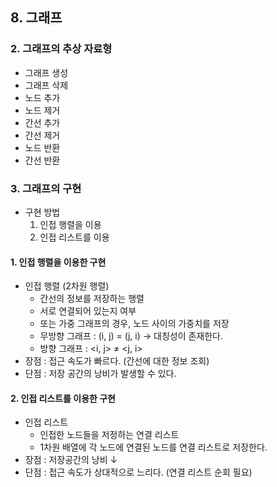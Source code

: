## 8. 그래프
### 2. 그래프의 추상 자료형
- 그래프 생성
- 그래프 삭제
- 노드 추가
- 노드 제거
- 간선 추가
- 간선 제거
- 노드 반환
- 간선 반환

### 3. 그래프의 구현
- 구현 방법
    1. 인접 행렬을 이용
    2. 인접 리스트를 이용

#### 1. 인접 행렬을 이용한 구현
- 인접 행렬 (2차원 행렬)
    - 간선의 정보를 저장하는 행렬
    - 서로 연결되어 있는지 여부
    - 또는 가중 그래프의 경우, 노드 사이의 가중치를 저장
    - 무방향 그래프 : (i, j) = (j, i) → 대칭성이 존재한다.
    - 방향 그래프 : <i, j> ≠ <j, i> 
- 장점 : 접근 속도가 빠르다. (간선에 대한 정보 조회)
- 단점 : 저장 공간의 낭비가 발생할 수 있다.

#### 2. 인접 리스트를 이용한 구현
- 인접 리스트
    - 인접한 노드들을 저정하는 연결 리스트
    - 1차원 배열에 각 노드에 연결된 노드를 연결 리스트로 저장한다.
- 장점 : 저장공간의 낭비 ↓
- 단점 : 접근 속도가 상대적으로 느리다. (연결 리스트 순회 필요)
